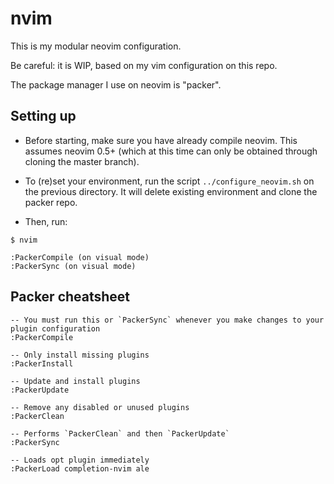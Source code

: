 # nvim

This is my modular neovim configuration.

Be careful: it is WIP, based on my vim configuration on this repo.

The package manager I use on neovim is "packer".

## Setting up

- Before starting, make sure you have already compile neovim. This assumes neovim 0.5+ (which at this time can only be obtained through cloning the master branch).

- To (re)set your environment, run the script `../configure_neovim.sh` on the previous directory. It will delete existing environment and clone the packer repo.

- Then, run:

```
$ nvim

:PackerCompile (on visual mode)
:PackerSync (on visual mode)
```

## Packer cheatsheet

```
-- You must run this or `PackerSync` whenever you make changes to your plugin configuration
:PackerCompile

-- Only install missing plugins
:PackerInstall

-- Update and install plugins
:PackerUpdate

-- Remove any disabled or unused plugins
:PackerClean

-- Performs `PackerClean` and then `PackerUpdate`
:PackerSync

-- Loads opt plugin immediately
:PackerLoad completion-nvim ale
```


